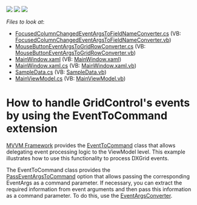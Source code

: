 <!-- default badges list -->
![](https://img.shields.io/endpoint?url=https://codecentral.devexpress.com/api/v1/VersionRange/128658055/13.1.4%2B)
[![](https://img.shields.io/badge/Open_in_DevExpress_Support_Center-FF7200?style=flat-square&logo=DevExpress&logoColor=white)](https://supportcenter.devexpress.com/ticket/details/E3263)
[![](https://img.shields.io/badge/📖_How_to_use_DevExpress_Examples-e9f6fc?style=flat-square)](https://docs.devexpress.com/GeneralInformation/403183)
<!-- default badges end -->
<!-- default file list -->
*Files to look at*:

* [FocusedColumnChangedEventArgsToFieldNameConverter.cs](./CS/EventToCommandExample/Converters/FocusedColumnChangedEventArgsToFieldNameConverter.cs) (VB: [FocusedColumnChangedEventArgsToFieldNameConverter.vb](./VB/EventToCommandExample/Converters/FocusedColumnChangedEventArgsToFieldNameConverter.vb))
* [MouseButtonEventArgsToGridRowConverter.cs](./CS/EventToCommandExample/Converters/MouseButtonEventArgsToGridRowConverter.cs) (VB: [MouseButtonEventArgsToGridRowConverter.vb](./VB/EventToCommandExample/Converters/MouseButtonEventArgsToGridRowConverter.vb))
* [MainWindow.xaml](./CS/EventToCommandExample/MainWindow.xaml) (VB: [MainWindow.xaml](./VB/EventToCommandExample/MainWindow.xaml))
* [MainWindow.xaml.cs](./CS/EventToCommandExample/MainWindow.xaml.cs) (VB: [MainWindow.xaml.vb](./VB/EventToCommandExample/MainWindow.xaml.vb))
* [SampleData.cs](./CS/EventToCommandExample/Models/SampleData.cs) (VB: [SampleData.vb](./VB/EventToCommandExample/Models/SampleData.vb))
* [MainViewModel.cs](./CS/EventToCommandExample/ViewModels/MainViewModel.cs) (VB: [MainViewModel.vb](./VB/EventToCommandExample/ViewModels/MainViewModel.vb))
<!-- default file list end -->
# How to handle GridControl's events by using the EventToCommand extension


<p><a href="https://documentation.devexpress.com/#WPF/CustomDocument15112">MVVM Framework</a> provides the <a href="https://documentation.devexpress.com/#WPF/clsDevExpressMvvmUIEventToCommandtopic">EventToCommand</a> class that allows delegating event processing logic to the ViewModel level. This example illustrates how to use this functionality to process DXGrid events.</p>
<p>The EventToCommand class provides the <a href="https://documentation.devexpress.com/#WPF/DevExpressMvvmUIEventToCommand_PassEventArgsToCommandtopic">PassEventArgsToCommand</a> option that allows passing the corresponding EventArgs as a command parameter. If necessary, you can extract the required information from event arguments and then pass this information as a command parameter. To do this, use the <a href="https://documentation.devexpress.com/#WPF/DevExpressMvvmUIEventToCommand_EventArgsConvertertopic">EventArgsConverter</a>.</p>

<br/>


